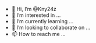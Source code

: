 - 👋 Hi, I’m @Kny24z
- 👀 I’m interested in ...
- 🌱 I’m currently learning ...
- 💞️ I’m looking to collaborate on ...
- 📫 How to reach me ...

<!---

Kny24z/Kny24z is a ✨ special ✨ repository because its `README.md` (this file) appears on your GitHub profile.
You can click the Preview link to take a look at your changes.
--->
